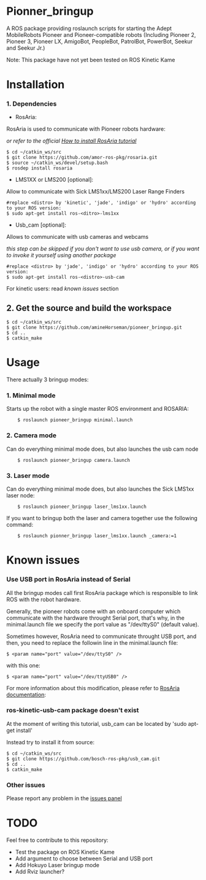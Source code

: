 Pionner_bringup
===============

A ROS package providing roslaunch scripts for starting the Adept MobileRobots Pioneer and Pioneer-compatible robots (Including Pioneer 2, Pioneer 3, Pioneer LX, AmigoBot, PeopleBot, PatrolBot, PowerBot, Seekur and Seekur Jr.)

Note: This package have not yet been tested on ROS Kinetic Kame

# Installation

### 1. Dependencies

- RosAria:

RosAria is used to communicate with Pioneer robots hardware:

*or refer to the official [How to install RosAria tutorial](http://wiki.ros.org/ROSARIA/Tutorials/How%20to%20use%20ROSARIA)*

	$ cd ~/catkin_ws/src
	$ git clone https://github.com/amor-ros-pkg/rosaria.git
	$ source ~/catkin_ws/devel/setup.bash
	$ rosdep install rosaria

- LMS1XX or LMS200 [optional]:

Allow to communicate with Sick LMS1xx/LMS200 Laser Range Finders

	#replace <distro> by 'kinetic', 'jade', 'indigo' or 'hydro' according to your ROS version:
	$ sudo apt-get install ros-<ditro>-lms1xx

- Usb_cam  [optional]:

Allows to communicate with usb cameras and webcams

*this step can be skipped if you don't want to use usb camera, or if you want to invoke it yourself using another package*

	#replace <distro> by 'jade', 'indigo' or 'hydro' according to your ROS version:	
	$ sudo apt-get install ros-<distro>-usb-cam

For kinetic users: read *known issues* section

## 2. Get the source and build the workspace

	$ cd ~/catkin_ws/src
	$ git clone https://github.com/amineHorseman/pioneer_bringup.git
	$ cd ..
	$ catkin_make


# Usage

There actually 3 bringup modes: 

### 1. Minimal mode

Starts up the robot with a single master ROS environment and ROSARIA:

		$ roslaunch pioneer_bringup minimal.launch

### 2. Camera mode

Can do everything minimal mode does, but also launches the usb cam node

		$ roslaunch pioneer_bringup camera.launch

### 3. Laser mode

Can do everything minimal mode does, but also launches the Sick LMS1xx laser node:

		$ roslaunch pioneer_bringup laser_lms1xx.launch

If you want to bringup both the laser and camera together use the following command:

		$ roslaunch pionner_bringup laser_lms1xx.launch _camera:=1

# Known issues

### Use USB port in RosAria instead of Serial

All the bringup modes call first RosAria package which is responsible to link ROS with the robot hardware.

Generally, the pioneer robots come with an onboard computer which communicate with the hardware throught Serial port, that's why, in the minimal.launch file we specify the port value as "/dev/ttyS0" (default value).

Sometimes however, RosAria need to communicate throught USB port, and then, you need to replace the followin line in the minimal.launch file:

	$ <param name="port" value="/dev/ttyS0" />

with this one:

	$ <param name="port" value="/dev/ttyUSB0" />

For more information about this modification, please refer to [RosAria documentation](http://wiki.ros.org/ROSARIA/Tutorials/How%20to%20use%20ROSARIA):

### ros-kinetic-usb-cam package doesn't exist

At the moment of writing this tutorial, usb_cam can be located by 'sudo apt-get install'

Instead try to install it from source:

	$ cd ~/catkin_ws/src
	$ git clone https://github.com/bosch-ros-pkg/usb_cam.git
	$ cd ..
	$ catkin_make
	
### Other issues

Please report any problem in the [issues panel](https://github.com/amineHorseman/pioneer_bringup/issues)

# TODO

Feel free to contribute to this repository:
- Test the package on ROS Kinetic Kame
- Add argument to choose between Serial and USB port
- Add Hokuyo Laser bringup mode
- Add Rviz launcher?
